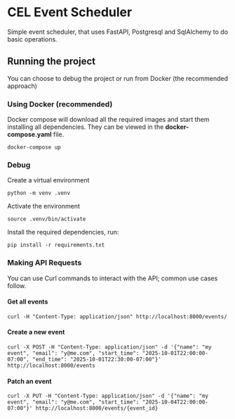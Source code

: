 # CEL Event Scheduler

Simple event scheduler, that uses FastAPI, Postgresql and SqlAlchemy to do basic operations.

## Running the project

You can choose to debug the project or run from Docker (the recommended approach)

### Using Docker (recommended)

Docker compose will download all the required images and start them installing all dependencies.
They can be viewed in the __docker-compose.yaml__ file.

```
docker-compose up
```

### Debug

Create a virtual environment

```
python -m venv .venv
```

Activate the environment

```
source .venv/bin/activate
```

Install the required dependencies, run:

```
pip install -r requirements.txt
```

### Making API Requests

You can use Curl commands to interact with the API; common use cases follow.

#### Get all events

```
curl -H "Content-Type: application/json" http://localhost:8000/events/
```

#### Create a new event

```
curl -X POST -H "Content-Type: application/json" -d '{"name": "my event", "email": "y@me.com", "start_time": "2025-10-01T22:00:00-07:00", "end_time": "2025-10-01T22:30:00-07:00"}' http://localhost:8000/events
```

#### Patch an event

```
curl -X PUT -H "Content-Type: application/json" -d '{"name": "my event", "email": "y@me.com", "start_time": "2025-10-04T22:00:00-07:00"}' http://localhost:8000/events/{event_id}
```